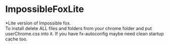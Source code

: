 # ImpossibleFoxLite
*Lite version of Impossible fox.   
To install delete ALL files and folders from your chrome folder and put userChrome.css into it. If you have fx-autoconfig maybe need clean startup cache too.
